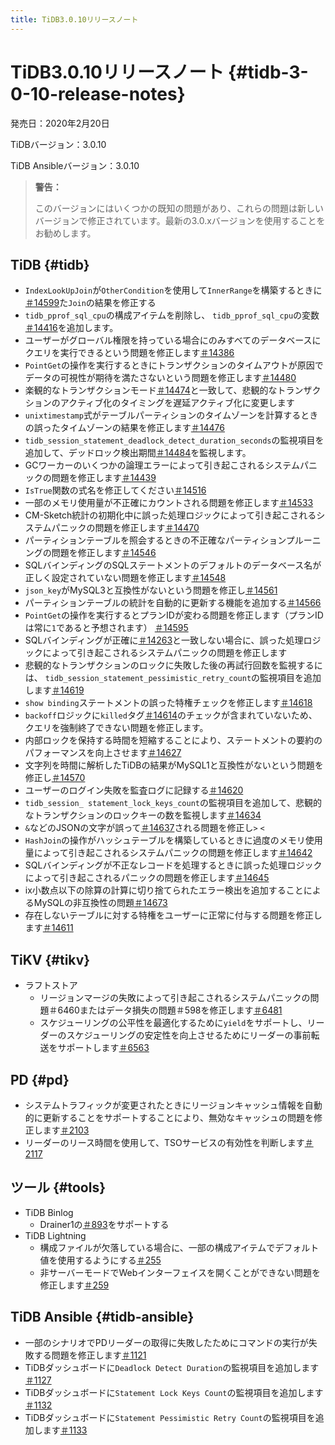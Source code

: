 ```yaml
---
title: TiDB3.0.10リリースノート
---
```


# TiDB3.0.10リリースノート {#tidb-3-0-10-release-notes}

発売日：2020年2月20日

TiDBバージョン：3.0.10

TiDB Ansibleバージョン：3.0.10

> **警告：**
>
> このバージョンにはいくつかの既知の問題があり、これらの問題は新しいバージョンで修正されています。最新の3.0.xバージョンを使用することをお勧めします。

## TiDB {#tidb}

-   `IndexLookUpJoin`が`OtherCondition`を使用して`InnerRange`を構築するときに[＃14599](https://github.com/pingcap/tidb/pull/14599)た`Join`の結果を修正する
-   `tidb_pprof_sql_cpu`の構成アイテムを削除し、 `tidb_pprof_sql_cpu`の変数[＃14416](https://github.com/pingcap/tidb/pull/14416)を追加します。
-   ユーザーがグローバル権限を持っている場合にのみすべてのデータベースにクエリを実行できるという問題を修正します[＃14386](https://github.com/pingcap/tidb/pull/14386)
-   `PointGet`の操作を実行するときにトランザクションのタイムアウトが原因でデータの可視性が期待を満たさないという問題を修正します[＃14480](https://github.com/pingcap/tidb/pull/14480)
-   楽観的なトランザクションモード[＃14474](https://github.com/pingcap/tidb/pull/14474)と一致して、悲観的なトランザクションのアクティブ化のタイミングを遅延アクティブ化に変更します
-   `unixtimestamp`式がテーブルパーティションのタイムゾーンを計算するときの誤ったタイムゾーンの結果を修正します[＃14476](https://github.com/pingcap/tidb/pull/14476)
-   `tidb_session_statement_deadlock_detect_duration_seconds`の監視項目を追加して、デッドロック検出期間[＃14484](https://github.com/pingcap/tidb/pull/14484)を監視します。
-   GCワーカーのいくつかの論理エラーによって引き起こされるシステムパニックの問題を修正します[＃14439](https://github.com/pingcap/tidb/pull/14439)
-   `IsTrue`関数の式名を修正してください[＃14516](https://github.com/pingcap/tidb/pull/14516)
-   一部のメモリ使用量が不正確にカウントされる問題を修正します[＃14533](https://github.com/pingcap/tidb/pull/14533)
-   CM-Sketch統計の初期化中に誤った処理ロジックによって引き起こされるシステムパニックの問題を修正します[＃14470](https://github.com/pingcap/tidb/pull/14470)
-   パーティションテーブルを照会するときの不正確なパーティションプルーニングの問題を修正します[＃14546](https://github.com/pingcap/tidb/pull/14546)
-   SQLバインディングのSQLステートメントのデフォルトのデータベース名が正しく設定されていない問題を修正します[＃14548](https://github.com/pingcap/tidb/pull/14548)
-   `json_key`がMySQL3と互換性がないという問題を修正し[＃14561](https://github.com/pingcap/tidb/pull/14561)
-   パーティションテーブルの統計を自動的に更新する機能を追加する[＃14566](https://github.com/pingcap/tidb/pull/14566)
-   `PointGet`の操作を実行するとプランIDが変わる問題を修正します（プランIDは常に`1`であると予想されます） [＃14595](https://github.com/pingcap/tidb/pull/14595)
-   SQLバインディングが正確に[＃14263](https://github.com/pingcap/tidb/pull/14263)と一致しない場合に、誤った処理ロジックによって引き起こされるシステムパニックの問題を修正します
-   悲観的なトランザクションのロックに失敗した後の再試行回数を監視するには、 `tidb_session_statement_pessimistic_retry_count`の監視項目を追加します[＃14619](https://github.com/pingcap/tidb/pull/14619)
-   `show binding`ステートメントの誤った特権チェックを修正します[＃14618](https://github.com/pingcap/tidb/pull/14618)
-   `backoff`ロジックに`killed`タグ[＃14614](https://github.com/pingcap/tidb/pull/14614)のチェックが含まれていないため、クエリを強制終了できない問題を修正します。
-   内部ロックを保持する時間を短縮することにより、ステートメントの要約のパフォーマンスを向上させます[＃14627](https://github.com/pingcap/tidb/pull/14627)
-   文字列を時間に解析したTiDBの結果がMySQL1と互換性がないという問題を修正し[＃14570](https://github.com/pingcap/tidb/pull/14570)
-   ユーザーのログイン失敗を監査ログに記録する[＃14620](https://github.com/pingcap/tidb/pull/14620)
-   `tidb_session_ statement_lock_keys_count`の監視項目を追加して、悲観的なトランザクションのロックキーの数を監視します[＃14634](https://github.com/pingcap/tidb/pull/14634)
-   `&`などのJSONの文字が誤って[＃14637](https://github.com/pingcap/tidb/pull/14637)される問題を修正し`>` `<`
-   `HashJoin`の操作がハッシュテーブルを構築しているときに過度のメモリ使用量によって引き起こされるシステムパニックの問題を修正します[＃14642](https://github.com/pingcap/tidb/pull/14642)
-   SQLバインディングが不正なレコードを処理するときに誤った処理ロジックによって引き起こされるパニックの問題を修正します[＃14645](https://github.com/pingcap/tidb/pull/14645)
-   ix小数点以下の除算の計算に切り捨てられたエラー検出を追加することによるMySQLの非互換性の問題[＃14673](https://github.com/pingcap/tidb/pull/14673)
-   存在しないテーブルに対する特権をユーザーに正常に付与する問題を修正します[＃14611](https://github.com/pingcap/tidb/pull/14611)

## TiKV {#tikv}

-   ラフトストア
    -   リージョンマージの失敗によって引き起こされるシステムパニックの問題＃6460またはデータ損失の問題＃598を修正します[＃6481](https://github.com/tikv/tikv/pull/6481)
    -   スケジューリングの公平性を最適化するために`yield`をサポートし、リーダーのスケジューリングの安定性を向上させるためにリーダーの事前転送をサポートします[＃6563](https://github.com/tikv/tikv/pull/6563)

## PD {#pd}

-   システムトラフィックが変更されたときにリージョンキャッシュ情報を自動的に更新することをサポートすることにより、無効なキャッシュの問題を修正します[＃2103](https://github.com/pingcap/pd/pull/2103)
-   リーダーのリース時間を使用して、TSOサービスの有効性を判断します[＃2117](https://github.com/pingcap/pd/pull/2117)

## ツール {#tools}

-   TiDB Binlog
    -   Drainer1の[＃893](https://github.com/pingcap/tidb-binlog/pull/893)をサポートする
-   TiDB Lightning
    -   構成ファイルが欠落している場合に、一部の構成アイテムでデフォルト値を使用するようにする[＃255](https://github.com/pingcap/tidb-lightning/pull/255)
    -   非サーバーモードでWebインターフェイスを開くことができない問題を修正します[＃259](https://github.com/pingcap/tidb-lightning/pull/259)

## TiDB Ansible {#tidb-ansible}

-   一部のシナリオでPDリーダーの取得に失敗したためにコマンドの実行が失敗する問題を修正します[＃1121](https://github.com/pingcap/tidb-ansible/pull/1121)
-   TiDBダッシュボードに`Deadlock Detect Duration`の監視項目を追加します[＃1127](https://github.com/pingcap/tidb-ansible/pull/1127)
-   TiDBダッシュボードに`Statement Lock Keys Count`の監視項目を追加します[＃1132](https://github.com/pingcap/tidb-ansible/pull/1132)
-   TiDBダッシュボードに`Statement Pessimistic Retry Count`の監視項目を追加します[＃1133](https://github.com/pingcap/tidb-ansible/pull/1133)
